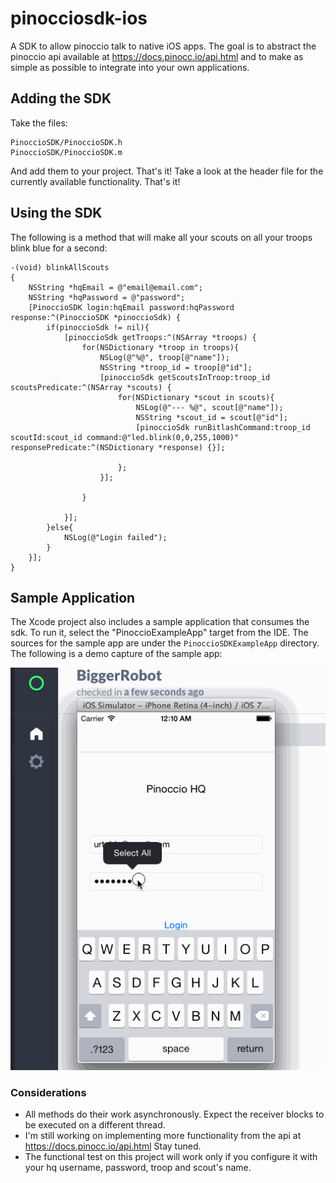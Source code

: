 pinocciosdk-ios
===============

A SDK to allow pinoccio talk to native iOS apps. The goal is to abstract the pinoccio api available at https://docs.pinocc.io/api.html and to make as simple as possible to integrate into your own applications.

## Adding the SDK
Take the files:

    PinoccioSDK/PinoccioSDK.h
    PinoccioSDK/PinoccioSDK.m
    
And add them to your project. That's it! Take a look at the header file for the currently available functionality. That's it!

## Using the SDK
The following is a method that will make all your scouts on all your troops blink blue for a second:

    -(void) blinkAllScouts
    {
        NSString *hqEmail = @"email@email.com";
        NSString *hqPassword = @"password";
        [PinoccioSDK login:hqEmail password:hqPassword response:^(PinoccioSDK *pinoccioSdk) {
            if(pinoccioSdk != nil){
                [pinoccioSdk getTroops:^(NSArray *troops) {
                    for(NSDictionary *troop in troops){
                        NSLog(@"%@", troop[@"name"]);
                        NSString *troop_id = troop[@"id"];
                        [pinoccioSdk getScoutsInTroop:troop_id scoutsPredicate:^(NSArray *scouts) {
                            for(NSDictionary *scout in scouts){
                                NSLog(@"--- %@", scout[@"name"]);
                                NSString *scout_id = scout[@"id"];
                                [pinoccioSdk runBitlashCommand:troop_id scoutId:scout_id command:@"led.blink(0,0,255,1000)" responsePredicate:^(NSDictionary *response) {}];
                            
                            };
                        }];
                    
                    }
                
                }];
            }else{
                NSLog(@"Login failed");
            }
        }];
    }

## Sample Application
The Xcode project also includes a sample application that consumes the sdk. To run it, select the "PinoccioExampleApp" target from the IDE. The sources for the sample app are under the `PinoccioSDKExampleApp` directory.
The following is a demo capture of the sample app:

![gid demo](https://raw.githubusercontent.com/urtubia/pinocciosdk-ios/master/sampleapp-demo.gif)

### Considerations
* All methods do their work asynchronously. Expect the receiver blocks to be executed on a different thread.
* I'm still working on implementing more functionality from the api at https://docs.pinocc.io/api.html Stay tuned.
* The functional test on this project will work only if you configure it with your hq username, password, troop and scout's name.
